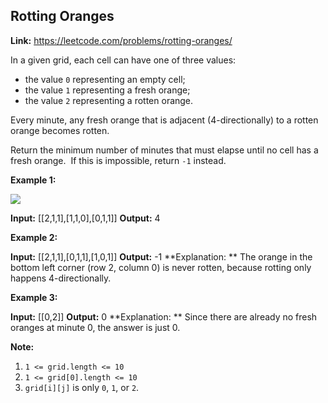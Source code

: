 ## Rotting Oranges

**Link:** https://leetcode.com/problems/rotting-oranges/

In a given grid, each cell can have one of three values:

*   the value `0` representing an empty cell;
*   the value `1` representing a fresh orange;
*   the value `2` representing a rotten orange.

Every minute, any fresh orange that is adjacent (4-directionally) to a rotten orange becomes rotten.

Return the minimum number of minutes that must elapse until no cell has a fresh orange.  If this is impossible, return `-1` instead.

**Example 1:**

**![](https://assets.leetcode.com/uploads/2019/02/16/oranges.png)**

**Input:** \[\[2,1,1\],\[1,1,0\],\[0,1,1\]\]
**Output:** 4

**Example 2:**

**Input:** \[\[2,1,1\],\[0,1,1\],\[1,0,1\]\]
**Output:** \-1
**Explanation: ** The orange in the bottom left corner (row 2, column 0) is never rotten, because rotting only happens 4-directionally.

**Example 3:**

**Input:** \[\[0,2\]\]
**Output:** 0
**Explanation: ** Since there are already no fresh oranges at minute 0, the answer is just 0.

**Note:**

1.  `1 <= grid.length <= 10`
2.  `1 <= grid[0].length <= 10`
3.  `grid[i][j]` is only `0`, `1`, or `2`.
